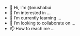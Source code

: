 - 👋 Hi, I’m @mushabui
- 👀 I’m interested in ...
- 🌱 I’m currently learning ...
- 💞️ I’m looking to collaborate on ...
- 📫 How to reach me ...

<!---
mushabui/mushabui is a ✨ special ✨ repository because its `README.md` (this file) appears on your GitHub profile.
You can click the Preview link to take a look at your changes.
--->
